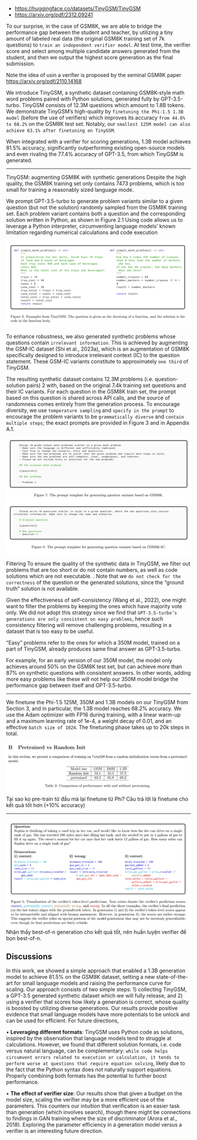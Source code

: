 - https://huggingface.co/datasets/TinyGSM/TinyGSM
- https://arxiv.org/pdf/2312.09241

To our surprise, in the case of GSM8K, we are able to bridge the performance gap between the student and teacher, 
by utilizing a tiny amount of labeled real data (the original GSM8K training set of 7k questions) to `train an
independent verifier model`. At test time, the verifier score and select among multiple candidate answers generated
from the student, and then we output the highest score generation as the final submission.

Note the idea of usin a verifier is proposed by the seminal GSM8K paper https://arxiv.org/pdf/2110.14168

We introduce TinyGSM, a synthetic dataset containing GSM8K-style math word problems paired with Python
solutions, generated fully by GPT-3.5-turbo. TinyGSM consists of 12.3M questions which amount to 1.8B tokens.
We demonstrate TinyGSM’s high-quality by `finetuning the Phi-1.5 1.3B model` (before the use of verifiers) which
improves its accuracy `from 44.6% to 68.2%` on the GSM8K test set. Notably, our `smallest 125M model can also
achieve 63.1% after finetuning on TinyGSM`.

When integrated with a verifier for scoring generations, 1.3B model achieves 81.5% accuracy, significantly outperforming
existing open-source models and even rivaling the 77.4% accuracy of GPT-3.5, from which TinyGSM is generated.

- - -

TinyGSM: augmenting GSM8K with synthetic generations Despite the high quality, the GSM8K training set
only contains 7473 problems, which is too small for training a reasonably sized language mode.

We prompt GPT-3.5-turbo to generate problem variants similar to a given question (but not the solution) randomly
sampled from the GSM8K training set. Each problem variant contains both a question and the corresponding solution
written in Python, as shown in Figure 2.1 Using code allows us to leverage a Python interpreter, circumventing
language models’ known limitation regarding numerical calculations and code execution

![](img/tiny-gsm-00.jpg)

To enhance robustness, we also generated synthetic problems whose questions contain `irrelevant information`. This
is achieved by augmenting the GSM-IC dataset (Shi et al., 2023a), which is an augmentation of GSM8K specifically
designed to introduce irrelevant context (IC) to the question statement. These GSM-IC variants constitute to
approximately `one third` of TinyGSM.

The resulting synthetic dataset contains 12.3M problems (i.e. question-solution pairs) 2 with, based on the
original 7.4k training set questions and their IC variants. For each question in the GSM8K train set, the prompt
based on this question is shared across API calls, and the source of randomness comes entirely from the generation
process. To encourage diversity, we use `temperature sampling` and `specify in the prompt` to encourage the problem
variants to be `grammatically diverse` and `contain multiple steps`; the exact prompts are provided in Figure 3 and
in Appendix A.1.

![](img/tiny-gsm-01.jpg)

Filtering To ensure the quality of the synthetic data in TinyGSM, we filter out problems that are too short or
do not contain numbers, as well as code solutions which are not executable. . Note that we `do not check for the
correctness` of the question or the generated solutions, since the “ground truth” solution is not available.

Given the effectiveness of self-consistency (Wang et al., 2022), one might want to filter the problems by keeping 
the ones which have majority vote only. We did not adopt this strategy since we find that `GPT-3.5-turbo’s generations
are only consistent on easy problems`, hence such consistency filtering will remove challenging problems, 
resulting in a dataset that is too easy to be useful.

“Easy” problems refer to the ones for which a 350M model, trained on a part of TinyGSM, already produces same 
final answer as GPT-3.5-turbo.

For example, for an early version of our 350M model, the model only achieves around 50% on the GSM8K test set, but
can achieve more than 87% on synthetic questions with consistent answers. In other words, adding more easy problems
like these will not help our 350M model bridge the performance gap between itself and GPT-3.5-turbo.

- - -

We finetune the Phi-1.5 125M, 350M and 1.3B models on our TinyGSM from Section 3, and in particular, the 1.3B
model reaches 68.2% accuracy. We use the Adam optimizer with FP16 during training, with a linear warm-up
and a maximum learning rate of 1e-4, a weight decay of 0.01, and an effective `batch size of 1024`. The finetuning
phase takes up to 20k steps in total.

![](img/tiny-gsm-03.jpg)
Tại sao ko pre-train từ đầu mà lại finetune từ Phi?
Câu trả lời là finetune cho kết quả tốt hơn (+10% accuracy)

- - -

![](img/tiny-gsm-02.jpg)
Nhận thấy best-of-n generation cho kết quả tốt, nên huấn luyện verifier để bọn best-of-n.

## Discussions

In this work, we showed a simple approach that enabled a 1.3B generation model to achieve 81.5% on the GSM8K
dataset, setting a new state-of-the-art for small language models and raising the performance curve for scaling. Our
approach consists of two simple steps: 1) collecting TinyGSM, a GPT-3.5 generated synthetic dataset which we
will fully release, and 2) using a verifier that scores how likely a generation is correct, whose quality is boosted by
utilizing diverse generations. Our results provide positive evidence that small language models have more potentials
to be unlock and can be used for efficient. For future directions,

• **Leveraging different formats**: TinyGSM uses Python code as solutions, inspired by the observation that language
models tend to struggle at calculations. However, we found that different solution formats, i.e. code versus natural
language, can be complementary: `while code helps circumvent errors related to execution or calculation, it tends
to perform worse at questions that require equation solving`, likely due to the fact that the Python syntax does not
naturally support equations. Properly combining both formats has the potential to further boost performance.

• **The effect of verifier size**: Our results show that given a budget on the model size, scaling the verifier may
be a more efficient use of the parameters. This counters our intuition that verification is an easier task than
generation (which involves search), though there might be connections to findings in GAN training where the size
of discriminator (Arora et al., 2018). Exploring the parameter efficiency in a generation model versus a verifier is
an interesting future direction.

